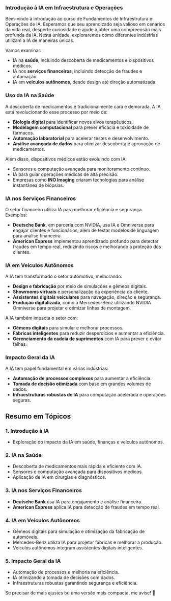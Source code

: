 ### **Introdução à IA em Infraestrutura e Operações**
Bem-vindo à introdução ao curso de Fundamentos de Infraestrutura e Operações de IA. Esperamos que seu aprendizado seja valioso em cenários da vida real, desperte curiosidade e ajude a obter uma compreensão mais profunda da IA. Nesta unidade, exploraremos como diferentes indústrias utilizam a IA de maneiras únicas.

Vamos examinar:
- IA na **saúde**, incluindo descoberta de medicamentos e dispositivos médicos.
- IA nos **serviços financeiros**, incluindo detecção de fraudes e automação.
- IA em **veículos autônomos**, desde design até direção automatizada.

### **Uso da IA na Saúde**
A descoberta de medicamentos é tradicionalmente cara e demorada. A IA está revolucionando esse processo por meio de:
- **Biologia digital** para identificar novos alvos terapêuticos.
- **Modelagem computacional** para prever eficácia e toxicidade de fármacos.
- **Automação laboratorial** para acelerar testes e desenvolvimento.
- **Análise avançada de dados** para otimizar descoberta e aprovação de medicamentos.

Além disso, dispositivos médicos estão evoluindo com IA:
- Sensores e computação avançada para monitoramento contínuo.
- IA para guiar operações médicas de alta precisão.
- Empresas como **INO Imaging** criaram tecnologias para análise instantânea de biópsias.

### **IA nos Serviços Financeiros**
O setor financeiro utiliza IA para melhorar eficiência e segurança. Exemplos:
- **Deutsche Bank**, em parceria com NVIDIA, usa IA e Omniverse para engajar clientes e funcionários, além de testar modelos de linguagem para análise financeira.
- **American Express** implementou aprendizado profundo para detectar fraudes em tempo real, reduzindo riscos e melhorando a proteção dos clientes.

### **IA em Veículos Autônomos**
A IA tem transformado o setor automotivo, melhorando:
- **Design e fabricação** por meio de simulações e gêmeos digitais.
- **Showrooms virtuais** e personalização da experiência do cliente.
- **Assistentes digitais veiculares** para navegação, direção e segurança.
- **Produção digitalizada**, como a Mercedes-Benz utilizando NVIDIA Omniverse para projetar e otimizar linhas de montagem.

A IA também impacta o setor com:
- **Gêmeos digitais** para simular e melhorar processos.
- **Fábricas inteligentes** para reduzir desperdícios e aumentar a eficiência.
- **Gerenciamento da cadeia de suprimentos** com IA para prever e evitar falhas.

### **Impacto Geral da IA**
A IA tem papel fundamental em várias indústrias:
- **Automação de processos complexos** para aumentar a eficiência.
- **Tomada de decisão otimizada** com base em grandes volumes de dados.
- **Infraestruturas robustas de IA** para computação acelerada e operações seguras.


## **Resumo em Tópicos**
### **1. Introdução à IA**
- Exploração do impacto da IA em saúde, finanças e veículos autônomos.

### **2. IA na Saúde**
- Descoberta de medicamentos mais rápida e eficiente com IA.
- Sensores e computação avançada para dispositivos médicos.
- Aplicação de IA em cirurgias e diagnósticos.

### **3. IA nos Serviços Financeiros**
- **Deutsche Bank** usa IA para engajamento e análise financeira.
- **American Express** aplica IA para detecção de fraudes em tempo real.

### **4. IA em Veículos Autônomos**
- Gêmeos digitais para simulação e otimização da fabricação de automóveis.
- Mercedes-Benz utiliza IA para projetar fábricas e melhorar a produção.
- Veículos autônomos integram assistentes digitais inteligentes.

### **5. Impacto Geral da IA**
- Automação de processos e melhoria na eficiência.
- IA otimizando a tomada de decisões com dados.
- Infraestruturas robustas garantindo segurança e eficiência.

Se precisar de mais ajustes ou uma versão mais compacta, me avise! 🚀
